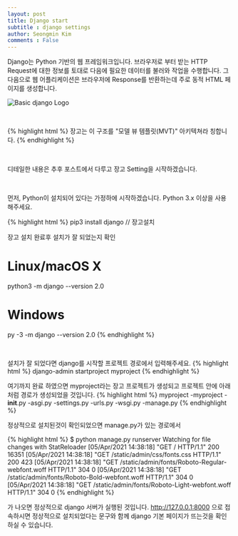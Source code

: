 ```yaml
---
layout: post
title: Django start
subtitle : django settings
author: Seongmin Kim
comments : False
---
```


Django는 Python 기반의 웹 프레임워크입니다. 브라우저로 부터 받는 HTTP Request에 대한 정보를 토대로 다음에 필요한 데이터를 불러와 작업을 수행합니다.
그 다음으로 웹 어플리케이션은 브라우저에 Response를 반환하는데 주로 동적 HTML 페이지를 생성합니다.

![Basic django Logo](/django/assets/img/basic-django.png)

<br>

{% highlight html %}
 장고는 이 구조를 "모델 뷰 템플릿(MVT)" 아키텍쳐라 칭합니다.
{% endhighlight %}

<br>

디테일한 내용은 추후 포스트에서 다루고 장고 Setting을 시작하겠습니다.

<br>

먼저, Python이 설치되어 있다는 가정하에 시작하겠습니다.
Python 3.x 이상을 사용해주세요.

{% highlight html %}
pip3 install django // 장고설치

장고 설치 완료후 설치가 잘 되었는지 확인
# Linux/macOS X
python3 -m django --version
 2.0

# Windows
py -3 -m django --version
 2.0
{% endhighlight %}

<br>

설치가 잘 되었다면 django를 시작할 프로젝트 경로에서 입력해주세요.
{% highlight html %}
django-admin startproject myproject
{% endhighlight %}

여기까지 완료 하였으면 myproject라는 장고 프로젝트가 생성되고 프로젝트 안에 아래처럼 경로가 생성되었을 것입니다.
{% highlight html %}
myproject
 -myproject
  -__init__.py
  -asgi.py
  -settings.py
  -urls.py
  -wsgi.py
 -manage.py
{% endhighlight %}

정상적으로 설치된것이 확인되었으면 manage.py가 있는 경로에서

{% highlight html %}
$ python manage.py runserver
Watching for file changes with StatReloader
[05/Apr/2021 14:38:18] "GET / HTTP/1.1" 200 16351
[05/Apr/2021 14:38:18] "GET /static/admin/css/fonts.css HTTP/1.1" 200 423
[05/Apr/2021 14:38:18] "GET /static/admin/fonts/Roboto-Regular-webfont.woff HTTP/1.1" 304 0
[05/Apr/2021 14:38:18] "GET /static/admin/fonts/Roboto-Bold-webfont.woff HTTP/1.1" 304 0
[05/Apr/2021 14:38:18] "GET /static/admin/fonts/Roboto-Light-webfont.woff HTTP/1.1" 304 0
{% endhighlight %}

가 나오면 정상적으로 django 서버가 실행된 것입니다.
http://127.0.0.1:8000 으로 접속하시면 정상적으로 설치되었다는 문구와 함께 django 기본 페이지가 뜨는것을 확인하실 수 있습니다.
